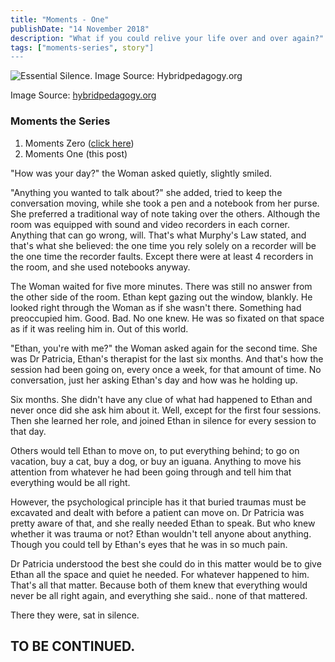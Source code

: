 ```yaml
---
title: "Moments - One"
publishDate: "14 November 2018"
description: "What if you could relive your life over and over again?"
tags: ["moments-series", story"]
---
```


![Essential Silence. Image Source: Hybridpedagogy.org](/assets/2018/november/moment_one.png)

Image Source: [hybridpedagogy.org](http://hybridpedagogy.org/essential-silence/)

### Moments the Series

1. Moments Zero ([click here](http://febiagil.me/posts/2018-11-09-moments-the-series-chapter-zero/))
2. Moments One (this post)

"How was your day?" the Woman asked quietly, slightly smiled.

"Anything you wanted to talk about?" she added, tried to keep the conversation moving, while she took a pen and a notebook from her purse. She preferred a traditional way of note taking over the others. Although the room was equipped with sound and video recorders in each corner. Anything that can go wrong, will. That's what Murphy's Law stated, and that's what she believed: the one time you rely solely on a recorder will be the one time the recorder faults. Except there were at least 4 recorders in the room, and she used notebooks anyway.

The Woman waited for five more minutes. There was still no answer from the other side of the room. Ethan kept gazing out the window, blankly. He looked right through the Woman as if she wasn't there. Something had preoccupied him. Good. Bad. No one knew. He was so fixated on that space as if it was reeling him in. Out of this world.

"Ethan, you're with me?" the Woman asked again for the second time. She was Dr Patricia, Ethan's therapist for the last six months. And that's how the session had been going on, every once a week, for that amount of time. No conversation, just her asking Ethan's day and how was he holding up.

Six months. She didn't have any clue of what had happened to Ethan and never once did she ask him about it. Well, except for the first four sessions. Then she learned her role, and joined Ethan in silence for every session to that day.

Others would tell Ethan to move on, to put everything behind; to go on vacation, buy a cat, buy a dog, or buy an iguana. Anything to move his attention from whatever he had been going through and tell him that everything would be all right.

However, the psychological principle has it that buried traumas must be excavated and dealt with before a patient can move on. Dr Patricia was pretty aware of that, and she really needed Ethan to speak. But who knew whether it was trauma or not? Ethan wouldn't tell anyone about anything. Though you could tell by Ethan's eyes that he was in so much pain.

Dr Patricia understood the best she could do in this matter would be to give Ethan all the space and quiet he needed. For whatever happened to him. That's all that matter. Because both of them knew that everything would never be all right again, and everything she said.. none of that mattered.

There they were, sat in silence.

## TO BE CONTINUED.
